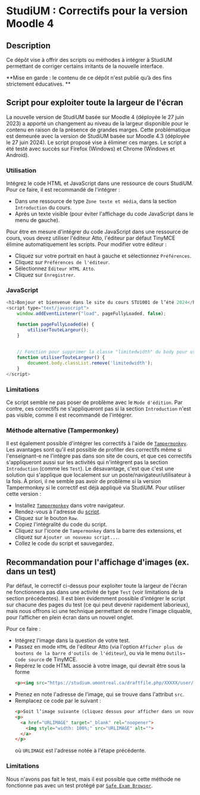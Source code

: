 # StudiUM : Correctifs pour la version Moodle 4

## Description
Ce dépôt vise à offrir des scripts ou méthodes à intégrer à StudiUM permettant de corriger certains irritants de la nouvelle interface.

**Mise en garde : le contenu de ce dépôt n'est publié qu’à des fins strictement éducatives. **

## Script pour exploiter toute la largeur de l'écran
La nouvelle version de StudiUM basée sur Moodle 4 (déployée le 27 juin 2023) a apporté un changement au niveau de la largeur disponible pour le contenu en raison de la présence de grandes marges.
Cette problématique est demeurée avec la version de StudiUM basée sur Moodle 4.3 (déployée le 27 juin 2024).
Le script proposé vise à éliminer ces marges. Le script a été testé avec succès sur Firefox (Windows) et Chrome (Windows et Android).

### Utilisation
Intégrez le code HTML et JavaScript dans une ressource de cours StudiUM. Pour ce faire, il est recommandé de l'intégrer :
* Dans une ressource de type `Zone texte et média`, dans la section `Introduction` du cours.
* Après un texte visible (pour éviter l'affichage du code JavaScript dans le menu de gauche).


Pour être en mesure d'intégrer du code JavaScript dans une ressource de cours, vous devez utiliser l'éditeur Atto, l'éditeur par défaut TinyMCE élimine automatiquement les scripts.
Pour modifier votre éditeur :
* Cliquez sur votre portrait en haut à gauche et sélectionnez `Préférences`.
* Cliquez sur `Préférences de l'éditeur`.
* Sélectionnez `Éditeur HTML Atto`.
* Cliquez sur `Enregistrer`.


### JavaScript
```js
<h1>Bonjour et bienvenue dans le site du cours STU1001 de l’été 2024</h1>
<script type="text/javascript">
    window.addEventListener("load", pageFullyLoaded, false);

    function pageFullyLoaded(e) {
        utiliserTouteLargeur();
    }
    
    
    // Fonction pour supprimer la classe "limitedwidth" du body pour utiliser toute la largeur de l'écran
    function utiliserTouteLargeur() {
        document.body.classList.remove('limitedwidth');
    }
</script>
```

### Limitations
Ce script semble ne pas poser de problème avec le `Mode d'édition`.
Par contre, ces correctifs ne s'appliqueront pas si la section `Introduction` n'est pas visible, comme il est recommandé de l'intégrer.

### Méthode alternative (Tampermonkey)
Il est également possible d'intégrer les correctifs à l'aide de [`Tampermonkey`](https://www.tampermonkey.net/).
Les avantages sont qu'il est possible de profiter des correctifs même si l'enseignant-e ne l'intègre pas dans son site de cours, et que ces correctifs s'appliqueront aussi sur les activités qui n'intègrent pas la section `Introduction` (comme les `Test`).
Le désavantage, c'est que c'est une solution qui s'applique que localement sur un poste/navigateur/utilisateur à la fois.
À priori, il ne semble pas avoir de problème si la version Tampermonkey si le correctif est déjà appliqué via StudiUM.
Pour utiliser cette version :
* Installez [`Tampermonkey`](https://www.tampermonkey.net/) dans votre navigateur.
* Rendez-vous à l'adresse du [script](src/tampermonkey/StudiUM-CorrectifsMoodle4.js).
* Cliquez sur le bouton `Raw`.
* Copiez l'intégralité du code du script.
* Cliquez sur l'icone de `Tampermonkey` dans la barre des extensions, et cliquez sur `Ajouter un nouveau script...`.
* Collez le code du script et sauvegardez.


## Recommandation pour l'affichage d'images (ex. dans un test)
Par défaut, le correctif ci-dessus pour exploiter toute la largeur de l'écran ne fonctionnera pas dans une activité de type `Test` (voir limitations de la section précédentes).
Il est bien évidemment possible d'intégrer le script sur chacune des pages du test (ce qui peut devenir rapidement laborieux), mais nous offrons ici une technique permettant de rendre l'image cliquable, pour l’afficher en plein écran dans un nouvel onglet.

Pour ce faire :
* Intégrez l'image dans la question de votre test.
* Passez en mode `HTML` de l'éditeur Atto (via l'option `Afficher plus de boutons de la barre d'outils de l'éditeur`), ou via le menu `Outils→ Code source` de TinyMCE.
* Repérez le code HTML associé à votre image, qui devrait être sous la forme 
  ```html
  <p><img src="https://studium.umontreal.ca/draftfile.php/XXXXX/user/draft/XXXXX/image.png" alt="" width="XXX" height="XXX"></p>
  ```
* Prenez en note l'adresse de l'image, qui se trouve dans l'attribut `src`.
* Remplacez ce code par le suivant :
  ```html
  <p>Soit l’image suivante (cliquez dessus pour afficher dans un nouvel onglet)&nbsp;:</p>
  <p>
    <a href="URLIMAGE" target="_blank" rel="noopener">
      <img style="width: 100%;" src="URLIMAGE" alt="">
    </a>
  </p>
  ```
  où `URLIMAGE` est l'adresse notée à l'étape précédente.

### Limitations
Nous n'avons pas fait le test, mais il est possible que cette méthode ne fonctionne pas avec un test protégé par [`Safe Exam Browser`](https://safeexambrowser.org/).